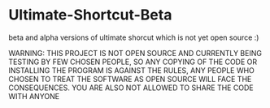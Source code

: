 # Ultimate-Shortcut-Beta
beta and alpha versions of ultimate shorcut which is not yet open source :)

WARNING: THIS PROJECT IS NOT OPEN SOURCE AND CURRENTLY BEING TESTING BY FEW CHOSEN PEOPLE, SO ANY COPYING OF THE CODE OR INSTALLING THE PROGRAM IS AGAINST THE RULES, ANY PEOPLE WHO CHOSEN TO TREAT THE SOFTWARE AS OPEN SOURCE WILL FACE THE CONSEQUENCES. YOU ARE ALSO NOT ALLOWED TO SHARE THE CODE WITH ANYONE
